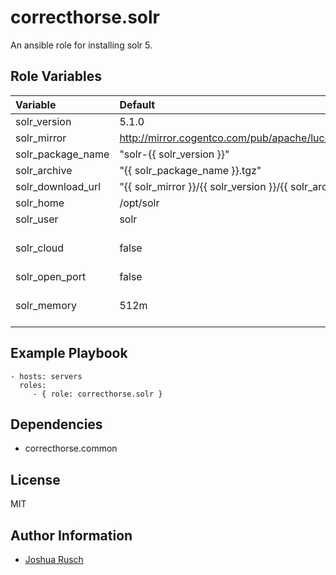 correcthorse.solr
=========

An ansible role for installing solr 5.

Role Variables
--------------

| Variable		| Default							| Notes				|
| :---			| :---								| :---				|
| solr_version		| 5.1.0								|				|
| solr_mirror		| http://mirror.cogentco.com/pub/apache/lucene/solr		|				|
| solr_package_name	| "solr-{{ solr_version }}"					|				|
| solr_archive		| "{{ solr_package_name }}.tgz"					|				|
| solr_download_url	| "{{ solr_mirror }}/{{ solr_version }}/{{ solr_archive }}"	|				|
| solr_home		| /opt/solr	  		     	   			|				|
| solr_user		| solr								|				|
| solr_cloud		| false								| enable cloud mode		|
| solr_open_port	| false								| 	       			|
| solr_memory		| 512m								| java heap size		|

Example Playbook
----------------

    - hosts: servers
      roles:
         - { role: correcthorse.solr }

Dependencies
------------

- correcthorse.common

License
-------

MIT

Author Information
------------------

* [Joshua Rusch](https://correct.horse/)